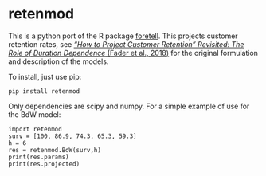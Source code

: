 # retenmod

This is a python port of the R package [foretell](https://cran.r-project.org/web/packages/foretell/foretell.pdf). This projects customer retention rates, see [*“How to Project Customer Retention” Revisited: The Role of Duration Dependence* (Fader et al., 2018)](https://www.sciencedirect.com/science/article/pii/S1094996818300057) for the original formulation and description of the models. 

To install, just use pip:

    pip install retenmod

Only dependencies are scipy and numpy. For a simple example of use for the BdW model:

    import retenmod
    surv = [100, 86.9, 74.3, 65.3, 59.3]
    h = 6
    res = retenmod.BdW(surv,h)
    print(res.params)
    print(res.projected)